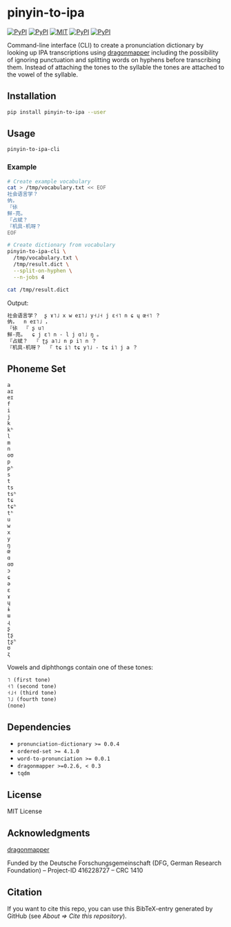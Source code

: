 # pinyin-to-ipa

[![PyPI](https://img.shields.io/pypi/v/pinyin-to-ipa.svg)](https://pypi.python.org/pypi/pinyin-to-ipa)
[![PyPI](https://img.shields.io/pypi/pyversions/pinyin-to-ipa.svg)](https://pypi.python.org/pypi/pinyin-to-ipa)
[![MIT](https://img.shields.io/github/license/stefantaubert/pinyin-to-ipa.svg)](https://github.com/stefantaubert/pinyin-to-ipa/blob/master/LICENSE)
[![PyPI](https://img.shields.io/pypi/wheel/pinyin-to-ipa.svg)](https://pypi.python.org/pypi/pinyin-to-ipa)
[![PyPI](https://img.shields.io/pypi/implementation/pinyin-to-ipa.svg)](https://pypi.python.org/pypi/pinyin-to-ipa)

Command-line interface (CLI) to create a pronunciation dictionary by looking up IPA transcriptions using [dragonmapper](https://github.com/tsroten/dragonmapper) including the possibility of ignoring punctuation and splitting words on hyphens before transcribing them.
Instead of attaching the tones to the syllable the tones are attached to the vowel of the syllable.

## Installation

```sh
pip install pinyin-to-ipa --user
```

## Usage

```sh
pinyin-to-ipa-cli
```

### Example

```sh
# Create example vocabulary
cat > /tmp/vocabulary.txt << EOF
社会语言学？
㐻，
『㑐
鲜-亮。
『占斌？
『机具-机呀？
EOF

# Create dictionary from vocabulary
pinyin-to-ipa-cli \
  /tmp/vocabulary.txt \
  /tmp/result.dict \
  --split-on-hyphen \
  --n-jobs 4

cat /tmp/result.dict
```

Output:

```txt
社会语言学？  ʂ ɤ˥˩ x w eɪ˥˩ y˧˩˧ j ɛ˧˥ n ɕ ɥ œ˧˥ ？
㐻，  n eɪ˥˩ ，
『㑐  『 ʂ u˥
鲜-亮。  ɕ j ɛ˥ n - l j ɑ˥˩ ŋ 。
『占斌？  『 ʈʂ a˥˩ n p i˥ n ？
『机具-机呀？  『 tɕ i˥ tɕ y˥˩ - tɕ i˥ j a ？
```

## Phoneme Set

```txt
a
aɪ
eɪ
f
i
j
k
kʰ
l
m
n
oʊ
p
pʰ
s
t
ts
tsʰ
tɕ
tɕʰ
tʰ
u
w
x
y
ŋ
œ
ɑ
ɑʊ
ɔ
ɕ
ə
ɛ
ɤ
ɥ
ɨ
ɯ
ɻ
ʂ
ʈʂ
ʈʂʰ
ʊ
ʐ
```

Vowels and diphthongs contain one of these tones:

```txt
˥ (first tone)
˧˥ (second tone)
˧˩˧ (third tone)
˥˩ (fourth tone)
(none)
```

## Dependencies

- `pronunciation-dictionary >= 0.0.4`
- `ordered-set >= 4.1.0`
- `word-to-pronunciation >= 0.0.1`
- `dragonmapper >=0.2.6, < 0.3`
- `tqdm`

## License

MIT License

## Acknowledgments

[dragonmapper](https://github.com/tsroten/dragonmapper)

Funded by the Deutsche Forschungsgemeinschaft (DFG, German Research Foundation) – Project-ID 416228727 – CRC 1410

## Citation

If you want to cite this repo, you can use this BibTeX-entry generated by GitHub (see *About => Cite this repository*).
